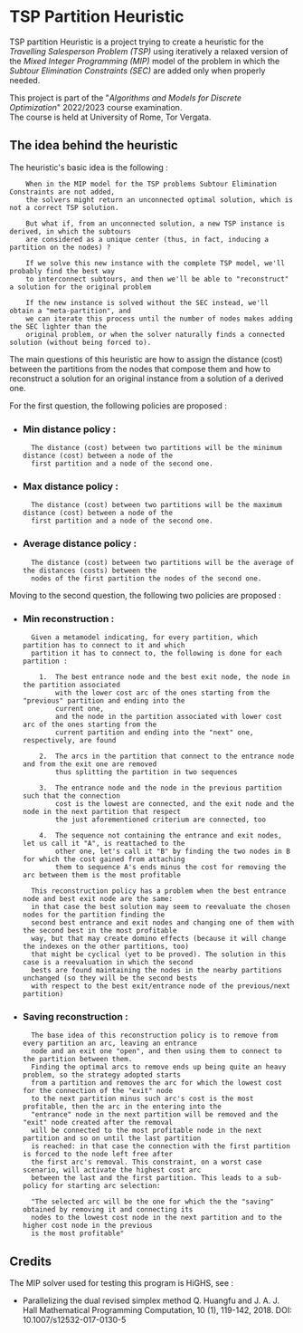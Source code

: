 # TSP Partition Heuristic

TSP partition Heuristic is a project trying to create a heuristic for the 
*Travelling Salesperson Problem (TSP)* using iteratively a relaxed version of the 
*Mixed Integer Programming (MIP)* model of the problem in which the *Subtour Elimination Constraints (SEC)*
are added only when properly needed.

This project is part of the "*Algorithms and Models for Discrete Optimization*" 2022/2023 course examination.  
The course is held at University of Rome, Tor Vergata.

## The idea behind the heuristic

The heuristic's basic idea is the following :

        When in the MIP model for the TSP problems Subtour Elimination Constraints are not added,  
        the solvers might return an unconnected optimal solution, which is not a correct TSP solution.
        
        But what if, from an unconnected solution, a new TSP instance is derived, in which the subtours
        are considered as a unique center (thus, in fact, inducing a partition on the nodes) ?

        If we solve this new instance with the complete TSP model, we'll probably find the best way
        to interconnect subtours, and then we'll be able to "reconstruct" a solution for the original problem

        If the new instance is solved without the SEC instead, we'll obtain a "meta-partition", and
        we can iterate this process until the number of nodes makes adding the SEC lighter than the
        original problem, or when the solver naturally finds a connected solution (without being forced to).

The main questions of this heuristic are how to assign the distance (cost) between the partitions from the nodes
that compose them and how to reconstruct a solution for an original instance from a solution of a derived one.

For the first question, the following policies are proposed :

- ### Min distance policy :
        The distance (cost) between two partitions will be the minimum distance (cost) between a node of the  
        first partition and a node of the second one.
- ### Max distance policy :
        The distance (cost) between two partitions will be the maximum distance (cost) between a node of the  
        first partition and a node of the second one.
- ### Average distance policy :
        The distance (cost) between two partitions will be the average of the distances (costs) between the  
        nodes of the first partition the nodes of the second one.

Moving to the second question, the following two policies are proposed :

- ### Min reconstruction :
        Given a metamodel indicating, for every partition, which partition has to connect to it and which
        partition it has to connect to, the following is done for each partition :
          
          1.  The best entrance node and the best exit node, the node in the partition associated
              with the lower cost arc of the ones starting from the "previous" partition and ending into the 
              current one,
              and the node in the partition associated with lower cost arc of the ones starting from the
              current partition and ending into the "next" one, respectively, are found

          2.  The arcs in the partition that connect to the entrance node and from the exit one are removed
              thus splitting the partition in two sequences

          3.  The entrance node and the node in the previous partition such that the connection
              cost is the lowest are connected, and the exit node and the node in the next partition that respect
              the just aforementioned criterium are connected, too

          4.  The sequence not containing the entrance and exit nodes, let us call it "A", is reattached to the
              other one, let's call it "B" by finding the two nodes in B for which the cost gained from attaching
              them to sequence A's ends minus the cost for removing the arc between them is the most profitable
        
        This reconstruction policy has a problem when the best entrance node and best exit node are the same:
        in that case the best solution may seem to reevaluate the chosen nodes for the partition finding the
        second best entrance and exit nodes and changing one of them with the second best in the most profitable
        way, but that may create domino effects (because it will change the indexes on the other partitions, too)
        that might be cyclical (yet to be proved). The solution in this case is a reevaluation in which the second
        bests are found maintaining the nodes in the nearby partitions unchanged (so they will be the second bests
        with respect to the best exit/entrance node of the previous/next partition)
- ### Saving reconstruction :
        The base idea of this reconstruction policy is to remove from every partition an arc, leaving an entrance
        node and an exit one "open", and then using them to connect to the partition between them.
        Finding the optimal arcs to remove ends up being quite an heavy problem, so the strategy adopted starts
        from a partition and removes the arc for which the lowest cost for the connection of the "exit" node
        to the next partition minus such arc's cost is the most profitable, then the arc in the entering into the
        "entrance" node in the next partition will be removed and the "exit" node created after the removal
        will be connected to the most profitable node in the next partition and so on until the last partition
        is reached: in that case the connection with the first partition is forced to the node left free after
        the first arc's removal. This constraint, on a worst case scenario, will activate the highest cost arc
        between the last and the first partition. This leads to a sub-policy for starting arc selection:
          
        "The selected arc will be the one for which the the "saving" obtained by removing it and connecting its
        nodes to the lowest cost node in the next partition and to the higher cost node in the previous
        is the most profitable"


## Credits

The MIP solver used for testing this program is HiGHS, see :

- Parallelizing the dual revised simplex method Q. Huangfu and J. A. J. Hall Mathematical Programming Computation, 10 (1), 119-142, 2018. DOI: 10.1007/s12532-017-0130-5